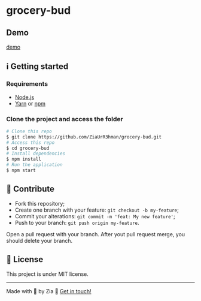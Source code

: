# grocery-bud

## Demo

[demo](https://ziaurr3hman.github.io/grocery-bud/)

## :information_source: Getting started

### Requirements

- [Node.js](https://nodejs.org/en/)
- [Yarn](https://classic.yarnpkg.com/) or [npm](https://www.npmjs.com/)

### Clone the project and access the folder

```bash
# Clone this repo
$ git clone https://github.com/ZiaUrR3hman/grocery-bud.git
# Access this repo
$ cd grocery-bud
# Install dependencies
$ npm install
# Run the application
$ npm start
```

## :busts_in_silhouette: Contribute

- Fork this repository;
- Create one branch with your feature: `git checkout -b my-feature`;
- Commit your alterations: `git commit -m 'feat: My new feature'`;
- Push to your branch: `git push origin my-feature`.

Open a pull request with your branch. After yout pull request merge, you should delete your branch.

## :memo: License

This project is under MIT license.

---

Made with 💙 by Zia :wave: [Get in touch!](https://github.com/ZiaUrR3hman)

[nodejs]: https://nodejs.org/
[vc]: https://code.visualstudio.com/
